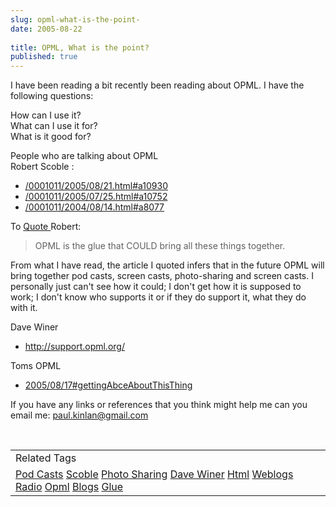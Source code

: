 ```yaml
---
slug: opml-what-is-the-point-
date: 2005-08-22
 
title: OPML, What is the point?
published: true
---
```

I have been reading a bit recently been reading about OPML. I have the following questions:<p />How can I use it?<br />What can I use it for?<br />What is it good for?<p />People who are talking about OPML<br />Robert Scoble :<br /><ul>
<li><a href="http://radio.weblogs.com/0001011/2005/08/21.html#a10930">/0001011/2005/08/21.html#a10930</a></li>
<li><a href="http://radio.weblogs.com/0001011/2005/07/25.html#a10752">/0001011/2005/07/25.html#a10752</a></li>
<li><a href="http://radio.weblogs.com/0001011/2004/08/14.html#a8077">/0001011/2004/08/14.html#a8077</a></li>
</ul><p>To <a href="http://www.webpronews.com/news/ebusinessnews/wpn-45-20050701ANewKindofConversationIsNeededWithMicrosoft.html">Quote </a>Robert:</p><blockquote class="posterous_short_quote"><p>OPML is the glue that COULD bring all these things together.</p></blockquote><p>From what I have read, the article I quoted infers that in the future OPML will bring together pod casts, screen casts, photo-sharing and screen casts. I personally just can't see how it could; I don't get how it is supposed to work; I don't know who supports it or if they do support it, what they do with it. </p><p>Dave Winer</p><ul><li><a href="http://support.opml.org/">http://support.opml.org/</a></li></ul><p>Toms OPML </p><ul><li><a href="http://blogs.opml.org/webfeed/2005/08/17#gettingAbceAboutThisThing">2005/08/17#gettingAbceAboutThisThing</a></li></ul><p>If you have any links or references that you think might help me can you email me: <a href="mailto:paul.kinlan@gmail.com">paul.kinlan@gmail.com</a></p><p></p><br /><table class="TechnoratiHead TagHeader">
<tr><td>Related Tags</td></tr>
<tr class="Technorati"><td>
<a href="https://paul.kinlan.me/tags/Pod%20Casts" class="Tag" rel="tag">Pod Casts</a> <a href="https://paul.kinlan.me/tags/Scoble" class="Tag" rel="tag">Scoble</a> <a href="https://paul.kinlan.me/tags/Photo%20Sharing" class="Tag" rel="tag">Photo Sharing</a> <a href="https://paul.kinlan.me/tags/Dave%20Winer" class="Tag" rel="tag">Dave Winer</a> <a href="https://paul.kinlan.me/tags/Html" class="Tag" rel="tag">Html</a> <a href="https://paul.kinlan.me/tags/Weblogs" class="Tag" rel="tag">Weblogs</a> <a href="https://paul.kinlan.me/tags/Radio" class="Tag" rel="tag">Radio</a> <a href="https://paul.kinlan.me/tags/Opml" class="Tag" rel="tag">Opml</a> <a href="https://paul.kinlan.me/tags/Blogs" class="Tag" rel="tag">Blogs</a> <a href="https://paul.kinlan.me/tags/Glue" class="Tag" rel="tag">Glue</a>
</td></tr>
</table>

